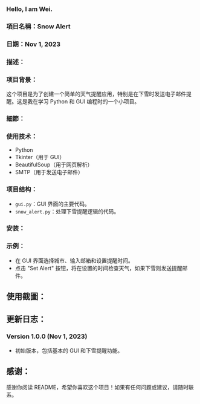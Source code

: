 ### Hello, I am Wei.

### 項目名稱：Snow Alert

### 日期：Nov 1, 2023

### 描述：

### 项目背景：
这个项目是为了创建一个简单的天气提醒应用，特别是在下雪时发送电子邮件提醒。这是我在学习 Python 和 GUI 编程时的一个小项目。

### 細節：

### 使用技术：
- Python
- Tkinter（用于 GUI）
- BeautifulSoup（用于网页解析）
- SMTP（用于发送电子邮件）

### 项目结构：
- `gui.py`：GUI 界面的主要代码。
- `snow_alert.py`：处理下雪提醒逻辑的代码。

### 安装：
### 示例：
- 在 GUI 界面选择城市、输入邮箱和设置提醒时间。
- 点击 "Set Alert" 按钮，将在设置的时间检查天气，如果下雪则发送提醒邮件。

## 使用截圖：


## 更新日志：

### Version 1.0.0 (Nov 1, 2023)
- 初始版本，包括基本的 GUI 和下雪提醒功能。

## 感谢：
感谢你阅读 README，希望你喜欢这个项目！如果有任何问题或建议，请随时联系。



